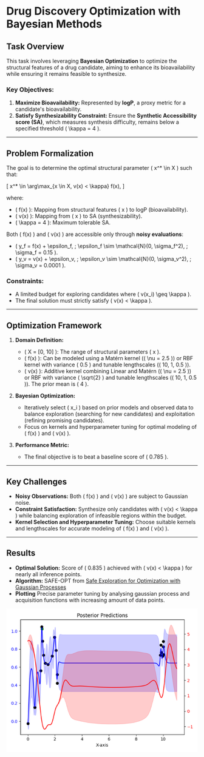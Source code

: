 # Drug Discovery Optimization with Bayesian Methods

## Task Overview

This task involves leveraging **Bayesian Optimization** to optimize the structural features of a drug candidate, aiming to enhance its bioavailability while ensuring it remains feasible to synthesize. 

### Key Objectives:
1. **Maximize Bioavailability:** Represented by **logP**, a proxy metric for a candidate's bioavailability.  
2. **Satisfy Synthesizability Constraint:** Ensure the **Synthetic Accessibility score (SA)**, which measures synthesis difficulty, remains below a specified threshold \( \kappa = 4 \).

---

## Problem Formalization

The goal is to determine the optimal structural parameter \( x^* \in X \) such that:

\[
x^* \in \arg\max_{x \in X, v(x) < \kappa} f(x),
\]

where:
- \( f(x) \): Mapping from structural features \( x \) to logP (bioavailability).
- \( v(x) \): Mapping from \( x \) to SA (synthesizability).
- \( \kappa = 4 \): Maximum tolerable SA.

Both \( f(x) \) and \( v(x) \) are accessible only through **noisy evaluations**:
- \( y_f = f(x) + \epsilon_f, \; \epsilon_f \sim \mathcal{N}(0, \sigma_f^2), \; \sigma_f = 0.15 \).
- \( y_v = v(x) + \epsilon_v, \; \epsilon_v \sim \mathcal{N}(0, \sigma_v^2), \; \sigma_v = 0.0001 \).

### Constraints:
- A limited budget for exploring candidates where \( v(x_i) \geq \kappa \).
- The final solution must strictly satisfy \( v(x) < \kappa \).

---

## Optimization Framework

1. **Domain Definition:**  
   - \( X = [0, 10] \): The range of structural parameters \( x \).
   - \( f(x) \): Can be modeled using a Matérn kernel (\( \nu = 2.5 \)) or RBF kernel with variance \( 0.5 \) and tunable lengthscales (\( 10, 1, 0.5 \)).
   - \( v(x) \): Additive kernel combining Linear and Matérn (\( \nu = 2.5 \)) or RBF with variance \( \sqrt{2} \) and tunable lengthscales (\( 10, 1, 0.5 \)). The prior mean is \( 4 \).

2. **Bayesian Optimization:**  
   - Iteratively select \( x_i \) based on prior models and observed data to balance exploration (searching for new candidates) and exploitation (refining promising candidates).
   - Focus on kernels and hyperparameter tuning for optimal modeling of \( f(x) \) and \( v(x) \).

3. **Performance Metric:**  
   - The final objective is to beat a baseline score of \( 0.785 \).

---

## Key Challenges
- **Noisy Observations:** Both \( f(x) \) and \( v(x) \) are subject to Gaussian noise.
- **Constraint Satisfaction:** Synthesize only candidates with \( v(x) < \kappa \) while balancing exploration of infeasible regions within the budget.
- **Kernel Selection and Hyperparameter Tuning:** Choose suitable kernels and lengthscales for accurate modeling of \( f(x) \) and \( v(x) \).

---

## Results
- **Optimal Solution:** Score of \( 0.835 \) achieved with \( v(x) < \kappa \) for nearly all inference points.
- **Algorithm:** SAFE-OPT from [Safe Exploration for Optimization with Gaussian Processes](https://las.inf.ethz.ch/files/sui15icml-long.pdf)
- **Plotting** Precise parameter tuning by analysing gaussian process and acquisition functions with increasing amount of data points.

![Image](plot_gp.png "GP Plot")

